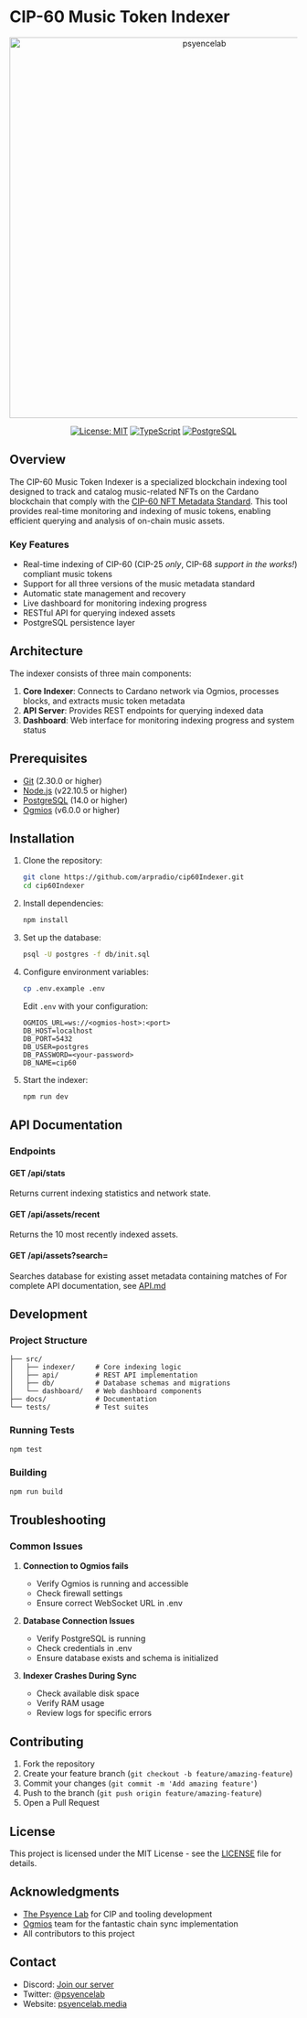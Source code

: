 # CIP-60 Music Token Indexer

<div align="center">
  <img width="666" alt="psyencelab" src="https://github.com/user-attachments/assets/d56aaa46-0ae2-4def-9123-e8f9a0efc5b0" />

  [![License: MIT](https://img.shields.io/badge/License-MIT-yellow.svg)](https://opensource.org/licenses/MIT)
  [![TypeScript](https://img.shields.io/badge/TypeScript-4.9.5-blue.svg)](https://www.typescriptlang.org/)
  [![PostgreSQL](https://img.shields.io/badge/PostgreSQL-14.0-336791.svg)](https://www.postgresql.org/)
</div>

## Overview

The CIP-60 Music Token Indexer is a specialized blockchain indexing tool designed to track and catalog music-related NFTs on the Cardano blockchain that comply with the [CIP-60 NFT Metadata Standard](https://github.com/cardano-foundation/CIPs/tree/master/CIP-0060). This tool provides real-time monitoring and indexing of music tokens, enabling efficient querying and analysis of on-chain music assets.

### Key Features

- Real-time indexing of CIP-60 (CIP-25 _only_, CIP-68 _support in the works!_) compliant music tokens
- Support for all three versions of the music metadata standard
- Automatic state management and recovery
- Live dashboard for monitoring indexing progress
- RESTful API for querying indexed assets
- PostgreSQL persistence layer

## Architecture

The indexer consists of three main components:

1. **Core Indexer**: Connects to Cardano network via Ogmios, processes blocks, and extracts music token metadata
2. **API Server**: Provides REST endpoints for querying indexed data
3. **Dashboard**: Web interface for monitoring indexing progress and system status

## Prerequisites

- [Git](https://git-scm.com/) (2.30.0 or higher)
- [Node.js](https://nodejs.org/en) (v22.10.5 or higher)
- [PostgreSQL](https://www.postgresql.org/) (14.0 or higher)
- [Ogmios](https://ogmios.dev/) (v6.0.0 or higher)

## Installation

1. Clone the repository:
   ```bash
   git clone https://github.com/arpradio/cip60Indexer.git
   cd cip60Indexer
   ```

2. Install dependencies:
   ```bash
   npm install
   ```

3. Set up the database:
   ```bash
   psql -U postgres -f db/init.sql
   ```

4. Configure environment variables:
   ```bash
   cp .env.example .env
   ```
   Edit `.env` with your configuration:
   ```
   OGMIOS_URL=ws://<ogmios-host>:<port>
   DB_HOST=localhost
   DB_PORT=5432
   DB_USER=postgres
   DB_PASSWORD=<your-password>
   DB_NAME=cip60
   ```

5. Start the indexer:
   ```bash
   npm run dev
   ```

## API Documentation

### Endpoints

#### GET /api/stats
Returns current indexing statistics and network state.

#### GET /api/assets/recent
Returns the 10 most recently indexed assets.

#### GET /api/assets?search=<searchterm>
Searches database for existing asset metadata containing matches of <searchterm>
For complete API documentation, see [API.md](docs/API.md)

## Development

### Project Structure
```
├── src/
│   ├── indexer/     # Core indexing logic
│   ├── api/         # REST API implementation
│   ├── db/          # Database schemas and migrations
│   └── dashboard/   # Web dashboard components
├── docs/            # Documentation
└── tests/           # Test suites
```

### Running Tests
```bash
npm test
```

### Building
```bash
npm run build
```

## Troubleshooting

### Common Issues

1. **Connection to Ogmios fails**
   - Verify Ogmios is running and accessible
   - Check firewall settings
   - Ensure correct WebSocket URL in .env

2. **Database Connection Issues**
   - Verify PostgreSQL is running
   - Check credentials in .env
   - Ensure database exists and schema is initialized

3. **Indexer Crashes During Sync**
   - Check available disk space
   - Verify RAM usage
   - Review logs for specific errors

## Contributing

1. Fork the repository
2. Create your feature branch (`git checkout -b feature/amazing-feature`)
3. Commit your changes (`git commit -m 'Add amazing feature'`)
4. Push to the branch (`git push origin feature/amazing-feature`)
5. Open a Pull Request

## License

This project is licensed under the MIT License - see the [LICENSE](LICENSE) file for details.

## Acknowledgments

- [The Psyence Lab](https://psyencelab.media/) for CIP and tooling development
- [Ogmios](https://ogmios.dev/) team for the fantastic chain sync implementation
- All contributors to this project

## Contact

- Discord: [Join our server](https://discord.gg/cBaWfKevkh)
- Twitter: [@psyencelab](https://twitter.com/psyencelab)
- Website: [psyencelab.media](https://psyencelab.media)
